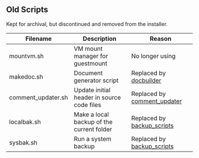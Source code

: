 ##  Old Scripts

Kept for archival, but discontinued and removed from the installer.

| Filename | Description | Reason |
| -------- | ----------- | ------ |
| mountvm.sh | VM mount manager for guestmount | No longer using |
| makedoc.sh | Document generator script | Replaced by [docbuilder](https://github.com/wtfsystems/docbuilder) |
| comment_updater.sh | Update initial header in source code files | Replaced by [comment_updater](https://github.com/wtfsystems/comment_updater) |
| localbak.sh | Make a local backup of the current folder | Replaced by [backup_scripts](https://github.com/wtfsystems/backup_scripts) |
| sysbak.sh | Run a system backup | Replaced by [backup_scripts](https://github.com/wtfsystems/backup_scripts) |